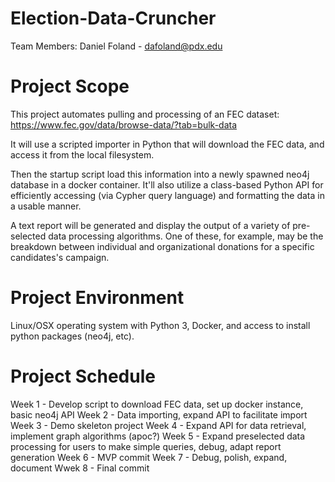 # Election-Data-Cruncher

Team Members:
Daniel Foland - dafoland@pdx.edu

# Project Scope
This project automates pulling and processing of an FEC dataset: https://www.fec.gov/data/browse-data/?tab=bulk-data

It will use a scripted importer in Python that will download the FEC data, and access it from the local filesystem. 

Then the startup script load this information into a newly spawned neo4j database in a docker container. It'll also utilize a class-based Python API for efficiently accessing (via Cypher query language) and formatting the data in a usable manner.

A text report will be generated and display the output of a variety of pre-selected data processing algorithms. One of these, for example, may be the breakdown between individual and organizational donations for a specific candidates's campaign.

# Project Environment
Linux/OSX operating system with Python 3, Docker, and access to install python packages (neo4j, etc).

# Project Schedule
Week 1 - Develop script to download FEC data, set up docker instance, basic neo4j API
Week 2 - Data importing, expand API to facilitate import
Week 3 - Demo skeleton project
Week 4 - Expand API for data retrieval, implement graph algorithms (apoc?)
Week 5 - Expand preselected data processing for users to make simple queries, debug, adapt report generation
Week 6 - MVP commit
Week 7 - Debug, polish, expand, document
Wwek 8 - Final commit

